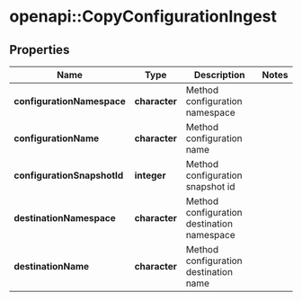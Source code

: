 # openapi::CopyConfigurationIngest


## Properties
Name | Type | Description | Notes
------------ | ------------- | ------------- | -------------
**configurationNamespace** | **character** | Method configuration namespace | 
**configurationName** | **character** | Method configuration name | 
**configurationSnapshotId** | **integer** | Method configuration snapshot id | 
**destinationNamespace** | **character** | Method configuration destination namespace | 
**destinationName** | **character** | Method configuration destination name | 


